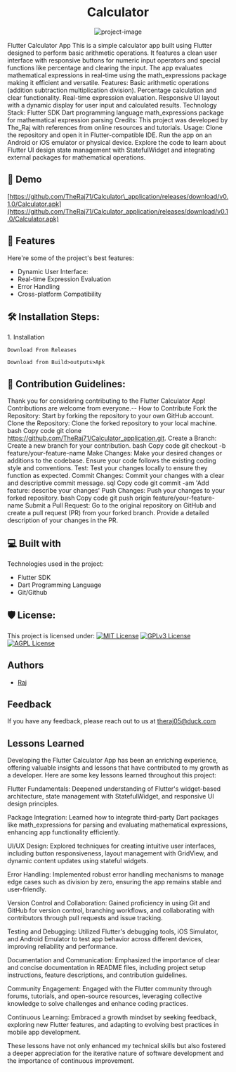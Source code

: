 <h1 align="center" id="title">Calculator</h1>

<p align="center"><img src="https://socialify.git.ci/TheRaj71/Calculator_application/image?description=1&amp;descriptionEditable=Flutter%20Calculator%20App%0A%0A&amp;font=Source%20Code%20Pro&amp;language=1&amp;name=1&amp;owner=1&amp;pattern=Floating%20Cogs&amp;theme=Dark" alt="project-image"></p>

<p id="description">Flutter Calculator App This is a simple calculator app built using Flutter designed to perform basic arithmetic operations. It features a clean user interface with responsive buttons for numeric input operators and special functions like percentage and clearing the input. The app evaluates mathematical expressions in real-time using the math_expressions package making it efficient and versatile. Features: Basic arithmetic operations (addition subtraction multiplication division). Percentage calculation and clear functionality. Real-time expression evaluation. Responsive UI layout with a dynamic display for user input and calculated results. Technology Stack: Flutter SDK Dart programming language math_expressions package for mathematical expression parsing Credits: This project was developed by The_Raj with references from online resources and tutorials. Usage: Clone the repository and open it in Flutter-compatible IDE. Run the app on an Android or iOS emulator or physical device. Explore the code to learn about Flutter UI design state management with StatefulWidget and integrating external packages for mathematical operations.</p>

<h2>🚀 Demo</h2>

[https://github.com/TheRaj71/Calculator\_application/releases/download/v0.1.0/Calculator.apk](https://github.com/TheRaj71/Calculator_application/releases/download/v0.1.0/Calculator.apk)

  
  
<h2>🧐 Features</h2>

Here're some of the project's best features:

*   Dynamic User Interface:
*   Real-time Expression Evaluation
*   Error Handling
*   Cross-platform Compatibility

<h2>🛠️ Installation Steps:</h2>

<p>1. Installation</p>

```
Download From Releases
```

```
Download from Build>outputs>Apk
```

<h2>🍰 Contribution Guidelines:</h2>

Thank you for considering contributing to the Flutter Calculator App! Contributions are welcome from everyone.-- How to Contribute Fork the Repository: Start by forking the repository to your own GitHub account. Clone the Repository: Clone the forked repository to your local machine. bash Copy code git clone https://github.com/TheRaj71/Calculator_application.git. Create a Branch: Create a new branch for your contribution. bash Copy code git checkout -b feature/your-feature-name Make Changes: Make your desired changes or additions to the codebase. Ensure your code follows the existing coding style and conventions. Test: Test your changes locally to ensure they function as expected. Commit Changes: Commit your changes with a clear and descriptive commit message. sql Copy code git commit -am 'Add feature: describe your changes' Push Changes: Push your changes to your forked repository. bash Copy code git push origin feature/your-feature-name Submit a Pull Request: Go to the original repository on GitHub and create a pull request (PR) from your forked branch. Provide a detailed description of your changes in the PR.

  
  
<h2>💻 Built with</h2>

Technologies used in the project:

*   Flutter SDK
*   Dart Programming Language
*   Git/Github

<h2>🛡️ License:</h2>

This project is licensed under:
[![MIT License](https://img.shields.io/badge/License-MIT-green.svg)](https://choosealicense.com/licenses/mit/)
[![GPLv3 License](https://img.shields.io/badge/License-GPL%20v3-yellow.svg)](https://opensource.org/licenses/)
[![AGPL License](https://img.shields.io/badge/license-AGPL-blue.svg)](http://www.gnu.org/licenses/agpl-3.0)

## Authors

- [Raj](https://www.github.com/TheRaj71)



## Feedback

If you have any feedback, please reach out to us at theraj05@duck.com


## Lessons Learned
Developing the Flutter Calculator App has been an enriching experience, offering valuable insights and lessons that have contributed to my growth as a developer. Here are some key lessons learned throughout this project:

Flutter Fundamentals: Deepened understanding of Flutter's widget-based architecture, state management with StatefulWidget, and responsive UI design principles.

Package Integration: Learned how to integrate third-party Dart packages like math_expressions for parsing and evaluating mathematical expressions, enhancing app functionality efficiently.

UI/UX Design: Explored techniques for creating intuitive user interfaces, including button responsiveness, layout management with GridView, and dynamic content updates using stateful widgets.

Error Handling: Implemented robust error handling mechanisms to manage edge cases such as division by zero, ensuring the app remains stable and user-friendly.

Version Control and Collaboration: Gained proficiency in using Git and GitHub for version control, branching workflows, and collaborating with contributors through pull requests and issue tracking.

Testing and Debugging: Utilized Flutter's debugging tools, iOS Simulator, and Android Emulator to test app behavior across different devices, improving reliability and performance.

Documentation and Communication: Emphasized the importance of clear and concise documentation in README files, including project setup instructions, feature descriptions, and contribution guidelines.

Community Engagement: Engaged with the Flutter community through forums, tutorials, and open-source resources, leveraging collective knowledge to solve challenges and enhance coding practices.

Continuous Learning: Embraced a growth mindset by seeking feedback, exploring new Flutter features, and adapting to evolving best practices in mobile app development.

These lessons have not only enhanced my technical skills but also fostered a deeper appreciation for the iterative nature of software development and the importance of continuous improvement.

